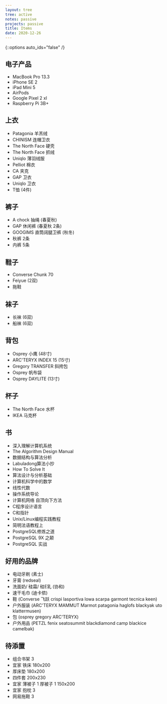 ```yaml
---
layout: tree
tree: active
notes: passive
projects: passive
title: Items
date: 2020-12-26
---
```



{::options auto_ids="false" /}


## 电子产品
* MacBook Pro 13.3
* iPhone SE 2
* iPad Mini 5
* AirPods
* Google Pixel 2 xl
* Raspberry Pi 3B+

## 上衣
* Patagonia 羊羔绒
* CHINISM 连帽卫衣
* The North Face 硬壳
* The North Face 抓绒
* Uniqlo 薄羽绒服
* Pelliot 棉衣
* CA 夹克
* GAP 卫衣
* Uniqlo 卫衣
* T恤 (4件)

## 裤子
* A chock 抽绳 (春夏秋)
* GAP 休闲裤 (春夏秋 2条)
* GOOGIMS 直筒阔腿卫裤 (秋冬)
* 秋裤 2条
* 内裤 5条

## 鞋子
* Converse Chunk 70
* Feiyue (2双)
* 拖鞋

## 袜子
* 长袜 (6双)
* 船袜 (6双)

## 背包
* Osprey 小鹰 (48寸)
* ARC'TERYX INDEX 15 (15寸)
* Gregory TRANSFER 斜挎包
* Osprey 帆布袋
* Osprey DAYLITE (13寸)

## 杯子
* The North Face 水杯
* IKEA 马克杯

## 书
* 深入理解计算机系统
* The Algorithm Design Manual
* 数据结构与算法分析
* Labuladong算法小抄
* How To Solve It
* 算法设计与分析基础
* 计算机科学中的数学
* 线性代数
* 操作系统导论
* 计算机网络 自顶向下方法
* C程序设计语言
* C和指针
* Unix/Linux编程实践教程
* 简明法语教程上
* PostgreSQL修炼之道
* PostgreSQL 9X 之颠
* PostgreSQL 实战

## 好用的品牌
* 电动牙刷 (素士)
* 牙膏 (redseal)
* 洗面奶/ 硅霜/ 硅E乳 (协和)
* 速干毛巾 (迪卡侬)
* 鞋 (Converse 飞跃 crispi lasportiva lowa scarpa garmont tecnica keen)
* 户外服装 (ARC'TERYX MAMMUT Marmot patagonia haglofs blackyak uto klattermusen)
* 包 (osprey gregory ARC'TERYX)
* 户外用品 (PETZL fenix seatosummit blackdiamond camp blackice camelbak)

## 待添置
* 组合书架 3
* 宜家 铁床 180x200
* 厚床垫 180x200
* 四件套 200x230
* 宜家 薄被子 1 厚被子 1 150x200
* 宜家 抱枕 3
* 网易拖鞋 3

